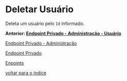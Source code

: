 # Deletar Usuário

Deleta um usuário pelo `Id` informado.

**Anterior: [Endpoint Privado - Administração - Usuário](/docs/endpoints/README.md#usuário)**

[Endpoint Privado - Administração](/docs/endpoints/README.md#endpoint-privado---administração)

[Endpoint Privado](/docs/endpoints/README.md#endpoint-privado)

[Enpoints](/docs/endpoints/README.md)

[voltar para o índice](/README.md#endpoints)
